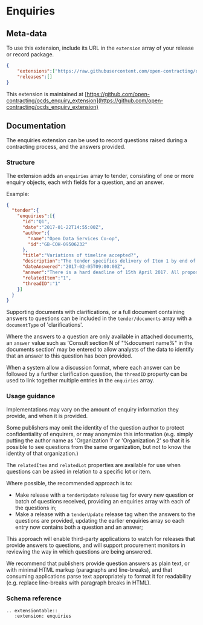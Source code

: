 Enquiries 
========================

## Meta-data

To use this extension, include its URL in the ```extension``` array of your release or record package. 

```json
{
    "extensions":["https://raw.githubusercontent.com/open-contracting/ocds_enquiry_extension/v1.1/extension.json"],
    "releases":[]
}
```

This extension is maintained at [https://github.com/open-contracting/ocds_enquiry_extension](https://github.com/open-contracting/ocds_enquiry_extension)

## Documentation

The enquiries extension can be used to record questions raised during a contracting process, and the answers provided.

### Structure

The extension adds an ```enquiries``` array to tender, consisting of one or more enquiry objects, each with fields for a question, and an answer.

Example:

```json
{
  "tender":{
    "enquiries":[{
      "id":"Q1",
      "date":"2017-01-22T14:55:00Z",
      "author":{
        "name":"Open Data Services Co-op",
        "id":"GB-COH-09506232"
      },
      "title":"Variations of timeline accepted?",
      "description":"The tender specifies delivery of Item 1 by end of March 2017. Will alternative proposals for the timeline be considered?",
      "dateAnswered":"2017-02-05T09:00:00Z",
      "answer":"There is a hard deadline of 15th April 2017. All proposals must be for delivery of Item 1 by this date.",
      "relatedItem":"1",
      "threadID":"1"
    }]
  }
}
```

Supporting documents with clarifications, or a full document containing answers to questions can be included in the ```tender/documents``` array with a ```documentType``` of 'clarifications'. 

Where the answers to a question are only available in attached documents, an ```answer``` value such as 'Consult section N of "%document name%" in the documents section' may be entered to allow analysts of the data to identify that an answer to this question has been provided. 

When a system allow a discussion format, where each answer can be followed by a further clarification question, the ```threadID``` property can be used to link together multiple entries in the ```enquiries``` array.

### Usage guidance

Implementations may vary on the amount of enquiry information they provide, and when it is provided. 

Some publishers may omit the identity of the question author to protect confidentiality of enquirers, or may anonymize this information (e.g. simply putting the author name as 'Organization 1' or 'Organization 2' so that it is possible to see questions from the same organization, but not to know the identity of that organization.)

The ```relatedItem``` and ```relatedLot``` properties are available for use when questions can be asked in relation to a specific lot or item. 

Where possible, the recommended approach is to:

* Make release with a ```tenderUpdate``` release tag for every new question or batch of questions received, providing an enquiries array with each of the questions in;
* Make a release with a ```tenderUpdate``` release tag when the answers to the questions are provided, updating the earlier enquiries array so each entry now contains both a question and an answer;

This approach will enable third-party applications to watch for releases that provide answers to questions, and will support procurement monitors in reviewing the way in which questions are being answered. 

We recommend that publishers provide question answers as plain text, or with minimal HTML markup (paragraphs and line-breaks), and that consuming applications parse text appropriately to format it for readability (e.g. replace line-breaks with paragraph breaks in HTML).

### Schema reference

```eval_rst
.. extensiontable::
   :extension: enquiries
```
